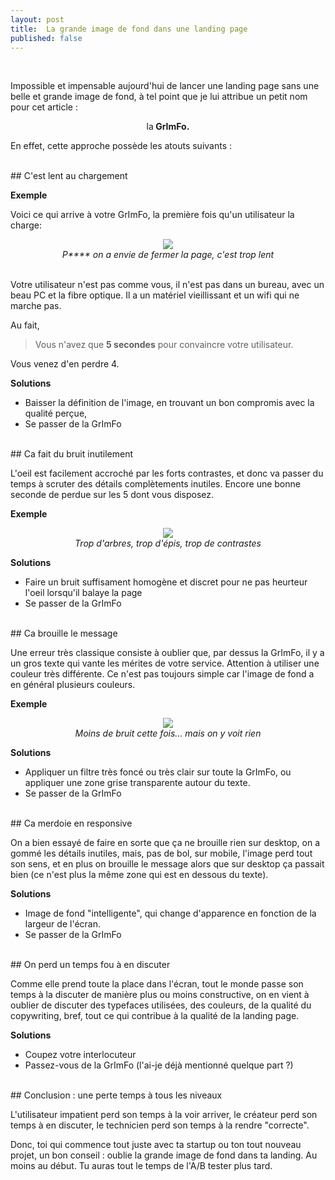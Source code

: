 ```yaml
---
layout: post
title:  La grande image de fond dans une landing page
published: false
---
```

<br>

Impossible et impensable aujourd'hui de lancer une landing page sans une belle et grande image de fond, à tel point que je lui attribue un petit nom pour cet article :

<div style="text-align:center">
  la<span style="font-weight:bold"> GrImFo.</span>
</div>

En effet, cette approche possède les atouts suivants :

<br>
## C'est lent au chargement

**Exemple**

Voici ce qui arrive à votre GrImFo, la première fois qu'un utilisateur la charge:

<div style="text-align:center">
  <figure>
  <img src ="http://res.cloudinary.com/toutuncafe/image/upload/v1444056873/grimfo/slow.gif" />
  <figcaption style="font-style:italic">P**** on a envie de fermer la page, c'est trop lent</figcaption>
  </figure>
</div>


<br>
Votre utilisateur n'est pas comme vous, il n'est pas dans un bureau, avec un beau PC et la fibre optique. Il a un matériel vieillissant et un wifi qui ne marche pas.

Au fait,

> Vous n'avez que **5 secondes** pour convaincre votre utilisateur.

Vous venez d'en perdre 4.

**Solutions**

- Baisser la définition de l'image, en trouvant un bon compromis avec la qualité perçue,
- Se passer de la GrImFo

<br>
## Ca fait du bruit inutilement

L'oeil est facilement accroché par les forts contrastes, et donc va passer du temps à scruter des détails complètements inutiles. Encore une bonne seconde de perdue sur les 5 dont vous disposez.

**Exemple**

<div style="text-align:center">
  <figure>
  <img src ="http://res.cloudinary.com/toutuncafe/image/upload/v1444059177/grimfo/details.jpg" />
  <figcaption style="font-style:italic">Trop d'arbres, trop d'épis, trop de contrastes</figcaption>
  </figure>
</div>



**Solutions**

- Faire un bruit suffisament homogène et discret pour ne pas heurteur l'oeil lorsqu'il balaye la page
- Se passer de la GrImFo

<br>
## Ca brouille le message

Une erreur très classique consiste à oublier que, par dessus la GrImFo, il y a un gros texte qui vante les mérites de votre service. Attention à utiliser une couleur très différente. Ce n'est pas toujours simple car l'image de fond a en général plusieurs couleurs.

**Exemple**

<div style="text-align:center">
  <figure>
  <img src ="http://res.cloudinary.com/toutuncafe/image/upload/v1444059449/grimfo/manqueconstraste.jpg" />
  <figcaption style="font-style:italic">Moins de bruit cette fois... mais on y voit rien</figcaption>
  </figure>
</div>


**Solutions**

 - Appliquer un filtre très foncé ou très clair sur toute la GrImFo, ou appliquer une zone grise transparente autour du texte.
 - Se passer de la GrImFo

<br>
## Ca merdoie en responsive

On a bien essayé de faire en sorte que ça ne brouille rien sur desktop, on a gommé les détails inutiles, mais, pas de bol, sur mobile, l'image perd tout son sens, et en plus on brouille le message alors que sur desktop ça passait bien (ce n'est plus la même zone qui est en dessous du texte).

**Solutions**

 - Image de fond "intelligente", qui change d'apparence en fonction de la largeur de l'écran.
 - Se passer de la GrImFo

<br>
## On perd un temps fou à en discuter

Comme elle prend toute la place dans l'écran, tout le monde passe son temps à la discuter de manière plus ou moins constructive, on en vient à oublier de discuter des typefaces utilisées, des couleurs, de la qualité du copywriting, bref, tout ce qui contribue à la qualité de la landing page.

**Solutions**

 - Coupez votre interlocuteur
 - Passez-vous de la GrImFo (l'ai-je déjà mentionné quelque part ?)

<br>
## Conclusion : une perte temps à tous les niveaux

L'utilisateur impatient perd son temps à la voir arriver, le créateur perd son temps à en discuter, le technicien perd son temps à la rendre "correcte".

Donc, toi qui commence tout juste avec ta startup ou ton tout nouveau projet, un bon conseil : oublie la grande image de fond dans ta landing. Au moins au début. Tu auras tout le temps de l'A/B tester plus tard.
